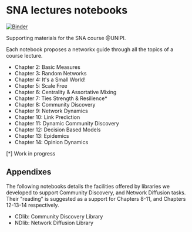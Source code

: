 # SNA lectures notebooks
[![Binder](https://mybinder.org/badge_logo.svg)](https://mybinder.org/v2/gh/sna-unipi/SNA_lectures_notebooks/HEAD)

Supporting materials for the SNA course @UNIPI.

Each notebook proposes a networkx guide through all the topics of a course lecture.

- Chapter 2: Basic Measures
- Chapter 3: Random Networks
- Chapter 4: It's a Small World!
- Chapter 5: Scale Free
- Chapter 6: Centrality & Assortative Mixing
- Chapter 7: Ties Strength & Resilience*
- Chapter 8: Community Discovery
- Chapter 9: Network Dynamics
- Chapter 10: Link Prediction
- Chapter 11: Dynamic Community Discovery
- Chapter 12: Decision Based Models
- Chapter 13: Epidemics
- Chapter 14: Opinion Dynamics

[*] Work in progress

## Appendixes
The following notebooks details the facilities offered by libraries we developed to support Community Discovery, and Network Diffusion tasks.
Their "reading" is suggested as a support for Chapters 8-11, and Chapters 12-13-14 respectively.

- CDlib: Community Discovery Library
- NDlib: Network Diffusion Library
